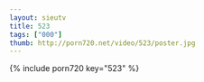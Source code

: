 ```yaml
--- 
layout: sieutv
title: 523
tags: ["000"]
thumb: http://porn720.net/video/523/poster.jpg
---
```

{% include porn720 key="523" %} 
